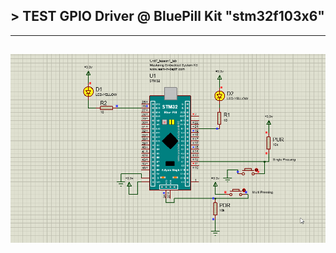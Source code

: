 ## > TEST GPIO Driver @ BluePill Kit "stm32f103x6"
---
![image](https://github.com/AhmedOSAA/Embedded_System_Diploma/blob/main/Unit_7_Essential%20Peripherals/Lesson1_GPIO_p3/Lab1_GPIO_Driver_STM32f103x6/Test_GPIO_Driver_GIF.gif)
---
